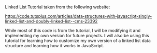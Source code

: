 Linked List Tutorial taken from the following website:

https://code.tutsplus.com/articles/data-structures-with-javascript-singly-linked-list-and-doubly-linked-list--cms-23392

While most of this code is from the tutorial, I will be modifying it and implementing my own version for future projects.
I will also be using this tutorial for learning how to customize my own version of a linked list data structure and learning 
how it works in JavaScript.